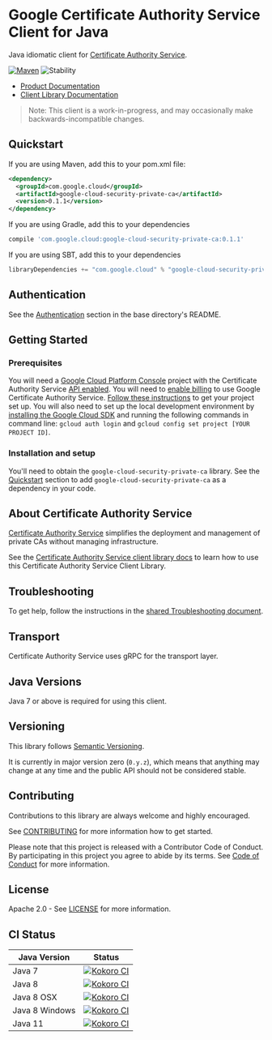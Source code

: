 # Google Certificate Authority Service Client for Java

Java idiomatic client for [Certificate Authority Service][product-docs].

[![Maven][maven-version-image]][maven-version-link]
![Stability][stability-image]

- [Product Documentation][product-docs]
- [Client Library Documentation][javadocs]

> Note: This client is a work-in-progress, and may occasionally
> make backwards-incompatible changes.

## Quickstart


If you are using Maven, add this to your pom.xml file:

```xml
<dependency>
  <groupId>com.google.cloud</groupId>
  <artifactId>google-cloud-security-private-ca</artifactId>
  <version>0.1.1</version>
</dependency>
```

If you are using Gradle, add this to your dependencies
```Groovy
compile 'com.google.cloud:google-cloud-security-private-ca:0.1.1'
```
If you are using SBT, add this to your dependencies
```Scala
libraryDependencies += "com.google.cloud" % "google-cloud-security-private-ca" % "0.1.1"
```

## Authentication

See the [Authentication][authentication] section in the base directory's README.

## Getting Started

### Prerequisites

You will need a [Google Cloud Platform Console][developer-console] project with the Certificate Authority Service [API enabled][enable-api].
You will need to [enable billing][enable-billing] to use Google Certificate Authority Service.
[Follow these instructions][create-project] to get your project set up. You will also need to set up the local development environment by
[installing the Google Cloud SDK][cloud-sdk] and running the following commands in command line:
`gcloud auth login` and `gcloud config set project [YOUR PROJECT ID]`.

### Installation and setup

You'll need to obtain the `google-cloud-security-private-ca` library.  See the [Quickstart](#quickstart) section
to add `google-cloud-security-private-ca` as a dependency in your code.

## About Certificate Authority Service


[Certificate Authority Service][product-docs] simplifies the deployment and management of private CAs without managing infrastructure.

See the [Certificate Authority Service client library docs][javadocs] to learn how to
use this Certificate Authority Service Client Library.






## Troubleshooting

To get help, follow the instructions in the [shared Troubleshooting document][troubleshooting].

## Transport

Certificate Authority Service uses gRPC for the transport layer.

## Java Versions

Java 7 or above is required for using this client.

## Versioning


This library follows [Semantic Versioning](http://semver.org/).


It is currently in major version zero (``0.y.z``), which means that anything may change at any time
and the public API should not be considered stable.

## Contributing


Contributions to this library are always welcome and highly encouraged.

See [CONTRIBUTING][contributing] for more information how to get started.

Please note that this project is released with a Contributor Code of Conduct. By participating in
this project you agree to abide by its terms. See [Code of Conduct][code-of-conduct] for more
information.

## License

Apache 2.0 - See [LICENSE][license] for more information.

## CI Status

Java Version | Status
------------ | ------
Java 7 | [![Kokoro CI][kokoro-badge-image-1]][kokoro-badge-link-1]
Java 8 | [![Kokoro CI][kokoro-badge-image-2]][kokoro-badge-link-2]
Java 8 OSX | [![Kokoro CI][kokoro-badge-image-3]][kokoro-badge-link-3]
Java 8 Windows | [![Kokoro CI][kokoro-badge-image-4]][kokoro-badge-link-4]
Java 11 | [![Kokoro CI][kokoro-badge-image-5]][kokoro-badge-link-5]

[product-docs]: https://cloud.google.com/certificate-authority-service/docs
[javadocs]: https://googleapis.dev/java/google-cloud-security-private-ca/latest/index.html
[kokoro-badge-image-1]: http://storage.googleapis.com/cloud-devrel-public/java/badges/java-security-private-ca/java7.svg
[kokoro-badge-link-1]: http://storage.googleapis.com/cloud-devrel-public/java/badges/java-security-private-ca/java7.html
[kokoro-badge-image-2]: http://storage.googleapis.com/cloud-devrel-public/java/badges/java-security-private-ca/java8.svg
[kokoro-badge-link-2]: http://storage.googleapis.com/cloud-devrel-public/java/badges/java-security-private-ca/java8.html
[kokoro-badge-image-3]: http://storage.googleapis.com/cloud-devrel-public/java/badges/java-security-private-ca/java8-osx.svg
[kokoro-badge-link-3]: http://storage.googleapis.com/cloud-devrel-public/java/badges/java-security-private-ca/java8-osx.html
[kokoro-badge-image-4]: http://storage.googleapis.com/cloud-devrel-public/java/badges/java-security-private-ca/java8-win.svg
[kokoro-badge-link-4]: http://storage.googleapis.com/cloud-devrel-public/java/badges/java-security-private-ca/java8-win.html
[kokoro-badge-image-5]: http://storage.googleapis.com/cloud-devrel-public/java/badges/java-security-private-ca/java11.svg
[kokoro-badge-link-5]: http://storage.googleapis.com/cloud-devrel-public/java/badges/java-security-private-ca/java11.html
[stability-image]: https://img.shields.io/badge/stability-beta-yellow
[maven-version-image]: https://img.shields.io/maven-central/v/com.google.cloud/google-cloud-security-private-ca.svg
[maven-version-link]: https://search.maven.org/search?q=g:com.google.cloud%20AND%20a:google-cloud-security-private-ca&core=gav
[authentication]: https://github.com/googleapis/google-cloud-java#authentication
[developer-console]: https://console.developers.google.com/
[create-project]: https://cloud.google.com/resource-manager/docs/creating-managing-projects
[cloud-sdk]: https://cloud.google.com/sdk/
[troubleshooting]: https://github.com/googleapis/google-cloud-common/blob/master/troubleshooting/readme.md#troubleshooting
[contributing]: https://github.com/googleapis/java-security-private-ca/blob/master/CONTRIBUTING.md
[code-of-conduct]: https://github.com/googleapis/java-security-private-ca/blob/master/CODE_OF_CONDUCT.md#contributor-code-of-conduct
[license]: https://github.com/googleapis/java-security-private-ca/blob/master/LICENSE
[enable-billing]: https://cloud.google.com/apis/docs/getting-started#enabling_billing
[enable-api]: https://console.cloud.google.com/flows/enableapi?apiid=security-privateca.googleapis.com
[libraries-bom]: https://github.com/GoogleCloudPlatform/cloud-opensource-java/wiki/The-Google-Cloud-Platform-Libraries-BOM
[shell_img]: https://gstatic.com/cloudssh/images/open-btn.png
